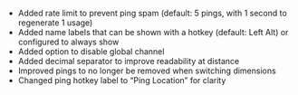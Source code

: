 * Added rate limit to prevent ping spam (default: 5 pings, with 1 second to regenerate 1 usage)
* Added name labels that can be shown with a hotkey (default: Left Alt) or configured to always show
* Added option to disable global channel
* Added decimal separator to improve readability at distance
* Improved pings to no longer be removed when switching dimensions
* Changed ping hotkey label to “Ping Location” for clarity
